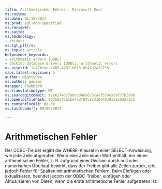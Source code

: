 ```yaml
---
title: Arithmetischen Fehler | Microsoft Docs
ms.custom: 
ms.date: 01/19/2017
ms.prod: sql-non-specified
ms.reviewer: 
ms.suite: 
ms.technology:
- drivers
ms.tgt_pltfrm: 
ms.topic: article
helpviewer_keywords:
- arithmetic errors [ODBC]
- desktop database drivers [ODBC], arithmetic errors
ms.assetid: 1c47bfac-7455-4487-b673-6b47d2a2d756
caps.latest.revision: 5
author: MightyPen
ms.author: genemi
manager: jhubbard
ms.translationtype: MT
ms.sourcegitcommit: f7e6274d77a9cdd4de6cbcaef559ca99f77b3608
ms.openlocfilehash: 9d3585f6e1be7a3f9451231004979321202d7852
ms.contentlocale: de-de
ms.lasthandoff: 09/09/2017

---
```

# <a name="arithmetic-errors"></a>Arithmetischen Fehler
Der ODBC-Treiber ergibt die WHERE-Klausel in einer SELECT-Anweisung, wie jede Zeile abgerufen. Wenn eine Zeile einen Wert enthält, der einen arithmetischen Fehler, z. B. aufgrund einer Division durch null oder numerischen Überlauf bewirkt, dass der Treiber gibt alle Zeilen zurück, gibt jedoch Fehler für Spalten mit arithmetischen Fehlern. Beim Einfügen oder aktualisieren, beendet jedoch der ODBC-Treiber, einfügen oder Aktualisieren von Daten, wenn die erste arithmetische Fehler aufgetreten ist.
